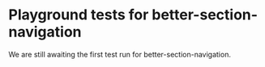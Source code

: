 # Playground tests for better-section-navigation
We are still awaiting the first test run for better-section-navigation.
